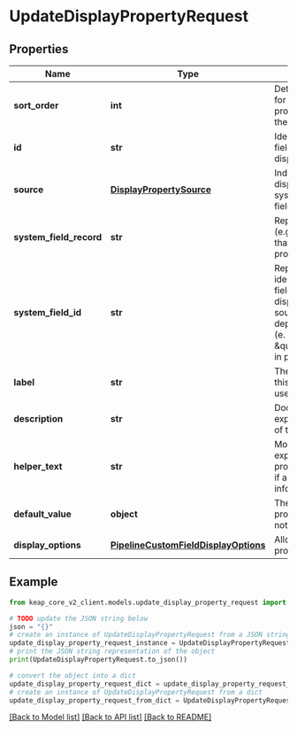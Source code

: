 # UpdateDisplayPropertyRequest


## Properties

Name | Type | Description | Notes
------------ | ------------- | ------------- | -------------
**sort_order** | **int** | Determines the order for where this display property shows up on the group. | [optional] 
**id** | **str** | Identifies the custom field that is tied to this display property. | [optional] 
**source** | [**DisplayPropertySource**](DisplayPropertySource.md) | Indicates whether this display property is a system or custom field. | 
**system_field_record** | **str** | Represents the domain (e.g., pipeline, contact) that this display property belongs to. | [optional] 
**system_field_id** | **str** | Represents the identifier of the system field that is in that displayProperty. The source of this field will depend on the domain (e. g., \&quot;dealName\&quot; in pipelines) | [optional] 
**label** | **str** | The label to display on this property to help users identify it | [optional] 
**description** | **str** | Documentation that explains the purpose of this property | [optional] 
**helper_text** | **str** | More detailed explanation of the property to be shown if a user requests more information about it | [optional] 
**default_value** | **object** | The value of this property if a value is not explicitly provided | [optional] 
**display_options** | [**PipelineCustomFieldDisplayOptions**](PipelineCustomFieldDisplayOptions.md) | Allowed values for this property | [optional] 

## Example

```python
from keap_core_v2_client.models.update_display_property_request import UpdateDisplayPropertyRequest

# TODO update the JSON string below
json = "{}"
# create an instance of UpdateDisplayPropertyRequest from a JSON string
update_display_property_request_instance = UpdateDisplayPropertyRequest.from_json(json)
# print the JSON string representation of the object
print(UpdateDisplayPropertyRequest.to_json())

# convert the object into a dict
update_display_property_request_dict = update_display_property_request_instance.to_dict()
# create an instance of UpdateDisplayPropertyRequest from a dict
update_display_property_request_from_dict = UpdateDisplayPropertyRequest.from_dict(update_display_property_request_dict)
```
[[Back to Model list]](../README.md#documentation-for-models) [[Back to API list]](../README.md#documentation-for-api-endpoints) [[Back to README]](../README.md)


